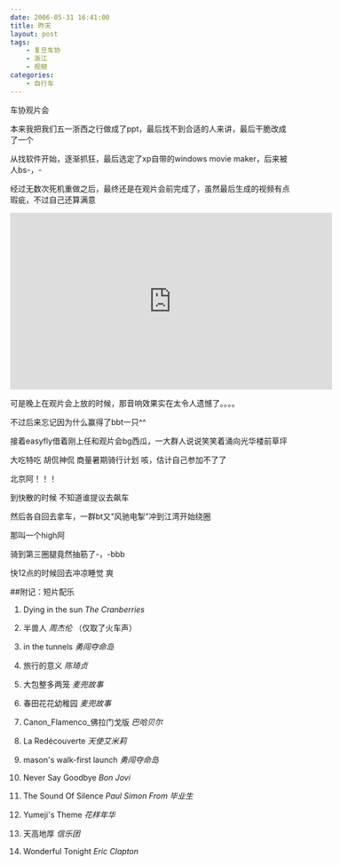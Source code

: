 ```yaml
---
date: 2006-05-31 16:41:00
title: 昨天
layout: post
tags:
    - 复旦车协
    - 浙江
    - 视频
categories:
    - 自行车
---
```

车协观片会

本来我把我们五一浙西之行做成了ppt，最后找不到合适的人来讲，最后干脆改成了一个

从找软件开始，逐渐抓狂，最后选定了xp自带的windows movie maker，后来被人bs-，-

经过无数次死机重做之后，最终还是在观片会前完成了，虽然最后生成的视频有点瑕疵，不过自己还算满意

<iframe src="http://player.vimeo.com/video/6876599?title=0&amp;byline=0&amp;portrait=0" width="580" height="319" frameborder="0" webkitAllowFullScreen mozallowfullscreen allowFullScreen></iframe>


可是晚上在观片会上放的时候，那音响效果实在太令人遗憾了。。。。

不过后来忘记因为什么赢得了bbt一只^^

接着easyfly借着刚上任和观片会bg西瓜，一大群人说说笑笑着涌向光华楼前草坪

大吃特吃 胡侃神侃 商量暑期骑行计划 咳，估计自己参加不了了

北京阿！！！

到快散的时候 不知道谁提议去飙车

然后各自回去拿车，一群bt又“风驰电掣”冲到江湾开始绕圈

那叫一个high阿

骑到第三圈腿竟然抽筋了-，-bbb

快12点的时候回去冲凉睡觉 爽

##附记：短片配乐

1. Dying in the sun *The Cranberries*

2. 半兽人 *周杰伦* （仅取了火车声）

3. in the tunnels *勇闯夺命岛*

4. 旅行的意义 *陈琦贞*

5. 大包整多两笼 *麦兜故事*

6. 春田花花幼稚园  *麦兜故事*

7. Canon_Flamenco_佛拉门戈版 *巴哈贝尔*
8. La Redécouverte *天使艾米莉*
9. mason's walk-first launch *勇闯夺命岛*
10. Never Say Goodbye *Bon Jovi*
11. The Sound Of Silence *Paul Simon From 毕业生*
12. Yumeji's Theme *花样年华*
13. 天高地厚 *信乐团*
14. Wonderful Tonight *Eric Clapton*
